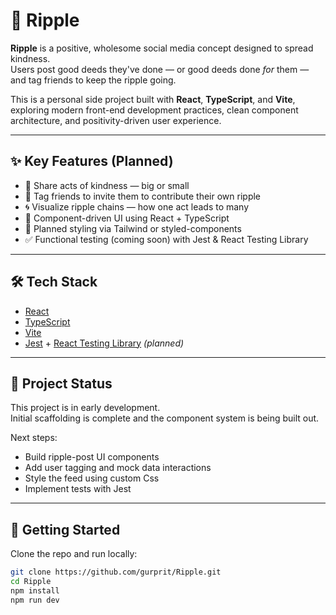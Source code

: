 # 🌊 Ripple

**Ripple** is a positive, wholesome social media concept designed to spread kindness.  
Users post good deeds they've done — or good deeds done *for* them — and tag friends to keep the ripple going.

This is a personal side project built with **React**, **TypeScript**, and **Vite**, exploring modern front-end development practices, clean component architecture, and positivity-driven user experience.

---

## ✨ Key Features (Planned)

- 🌱 Share acts of kindness — big or small
- 💬 Tag friends to invite them to contribute their own ripple
- 🌀 Visualize ripple chains — how one act leads to many
- 🧩 Component-driven UI using React + TypeScript
- 🎨 Planned styling via Tailwind or styled-components
- ✅ Functional testing (coming soon) with Jest & React Testing Library

---

## 🛠 Tech Stack

- [React](https://reactjs.org/)
- [TypeScript](https://www.typescriptlang.org/)
- [Vite](https://vitejs.dev/)
- [Jest](https://jestjs.io/) + [React Testing Library](https://testing-library.com/) *(planned)*

---

## 🚧 Project Status

This project is in early development.  
Initial scaffolding is complete and the component system is being built out.

Next steps:
- Build ripple-post UI components
- Add user tagging and mock data interactions
- Style the feed using custom Css
- Implement tests with Jest

---

## 🔧 Getting Started

Clone the repo and run locally:

```bash
git clone https://github.com/gurprit/Ripple.git
cd Ripple
npm install
npm run dev

